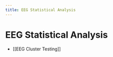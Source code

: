 ```yaml
---
title: EEG Statistical Analysis
---
```


# EEG Statistical Analysis
- [[EEG Cluster Testing]]






















































